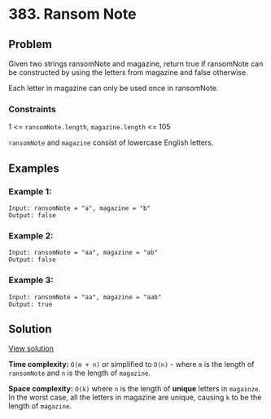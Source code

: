 # 383. Ransom Note

## Problem
Given two strings ransomNote and magazine, return true if ransomNote can be constructed by using the letters from magazine and false otherwise.

Each letter in magazine can only be used once in ransomNote.

### Constraints

1 <= `ransomNote.length`, `magazine.length` <= 105

`ransomNote` and `magazine` consist of lowercase English letters.


## Examples
### Example 1:
```
Input: ransomNote = "a", magazine = "b"
Output: false
```
### Example 2:
```
Input: ransomNote = "aa", magazine = "ab"
Output: false
````
### Example 3:
```
Input: ransomNote = "aa", magazine = "aab"
Output: true
```

## Solution
[View solution](./383-Ransom_Note.js)

**Time complexity:** `O(m + n)` or simplified to `O(n)` -  where `m` is the length of `ransomNote` and `n` is the length of `magazine`.

**Space complexity:** `O(k)` where `n` is the length of **unique** letters in `magainze`. In the worst case, all the letters in magazine are unique, causing `k` to be the length of `magazine`.